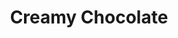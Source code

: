 ---
language: id
layout: product-item
title: Creamy Chocolate
description: Description in &amp; Creamy Chocolate Pool Pebble and Mosaic
keyword: keyword in Creamy Chocolate Pool Pebble and Mosaic
image: /images/6x12-Creamy-Chocolate-1024x680.jpg
sub-title: Pool Pebble and Mosaic
article-1: 
title-right: Pool Pebble and Mosaic
article-right: Pool Pebble and Mosaic
title-2: Pool Pebble and Mosaic
article-2: Pool Pebble and Mosaic
article-3: Pool Pebble and Mosaic
alt-slide1: Pool Pebble and Mosaic
alt-slide2: Pool Pebble and Mosaic
alt-slide3: Pool Pebble and Mosaic
slide1: /images/6x12-Creamy-Chocolate-1024x680.jpg
slide2: /images/6x12-Creamy-Chocolate-1024x680.jpg
slide3: /images/6x12-Creamy-Chocolate-1024x680.jpg
---